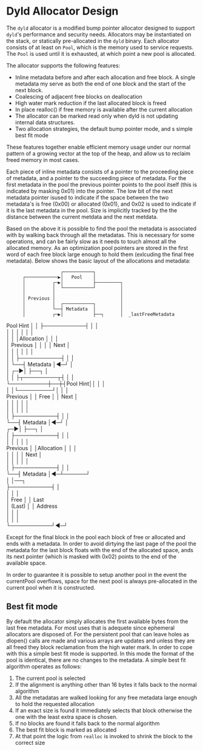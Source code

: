 # Dyld Allocator Design

The `dyld` allocator is a modified bump pointer allocator designed to support `dyld`'s performance and security needs. Allocators
may be instantiated on the stack, or statically pre-allocated in the `dyld` binary. Each allocator consists of at least on `Pool`,
which is the memory used to service requests. The `Pool` is used until it is exhausted, at which point a new pool is allocated.

The allocator supports the following features:

* Inline metadata before and after each allocation and free block. A single metadata my serve as both the end of one block and the
  start of the next block.
* Coalescing of adjacent free blocks on deallocation
* High water mark reduction if the last allocated block is freed
* In place realloc() if free memory is available after the current allocation
* The allocator can be marked read only when dyld is not updating internal data structures.
* Two allocation strategies, the default bump pointer mode, and s simple best fit mode

These features together enable efficient memory usage under our normal pattern of a growing vector at the top of the heap, and allow
us to reclaim freed memory in most cases.

<!--
-->

Each piece of inline metadata consists of a pointer to the proceeding piece of metadata, and a pointer to the succeeding piece of
metadata. For the first metadata in the pool the previous pointer points to the pool itself (this is indicated by masking 0x01)
into the pointer. The low bit of the next metadata pointer isused to indicate if the space between the two metadata's is free (0x00)
or allocated (0x01), and 0x02 is used to indicate if it is the last metadata in the pool. Size is implicitly tracked by the the
distance between the current metdata and the next metdata.

Based on the above it is possible to find the pool the metadata is associated with by walking back through all the metadatas. This
is necessary for some operations, and can be fairly slow as it needs to touch almost all the allocated memory. As an optimization
pool pointers are stored in the first word of each free block large enough to hold them (exlcuding the final free metadata). Below shows the basic layout of the allocations and metadata:

                        ┌───────────┐                              
          ┌────────────▶│   Pool    │                              
          │          ┌─▶│           ├─────────┐                    
          │          │  └───────────┘         │                    
          │          │                        │                    
          │ Previous │                        │                    
          │          │  ┌───────────┐         │                    
          │          └──┤ Metadata  │         │                    
          │          ┌─▶│           ├──┐      │  _lastFreeMetadata 
Pool Hint │          │  ├───────────┤  │      │                    
          │          │  │           │  │      │                    
          │          │  │Allocation │  │      │                    
          │ Previous │  │           │  │ Next │                    
          │          │  │           │  │      │                    
          │          │  ├───────────┤  │      │                    
          │          └──┤ Metadata  │◀─┘      │                    
          │          ┌─▶│           ├──┐      │                    
          │          │  ├┬─────────┬┤  │      │                    
          └──────────┼──┼┤Pool Hint││  │      │                    
                     │  │└─────────┘│  │      │                    
            Previous │  │   Free    │  │ Next │                    
                     │  │           │  │      │                    
                     │  │           │  │      │                    
                     │  ├───────────┤  │      │                    
                     └──┤ Metadata  │◀─┘      │                    
                     ┌─▶│           ├──┐      │                    
                     │  ├───────────┤  │      │                    
                     │  │           │  │      │                    
            Previous │  │Allocation │  │      │                    
                     │  │           │  │ Next │                    
                     │  │           │  │      │                    
                     │  ├───────────┤  │      │                    
                     └──┤ Metadata  │◀─┴──────┘                    
                        │           │──┐                           
                        ├───────────┤  │                           
                        │           │  │                           
                        │   Free    │  │   Last                    
                        │  (Last)   │  │  Address                  
                        │           │  │                           
                        │           │  │                           
                        └───────────┘◀─┘                           

Except for the final block in the pool each block of free or allocated and ends with a metadata. In order to avoid dirtying the
last page of the pool the metadata for the last block floats with the end of the allocated space, ands its next pointer (which is
masked with 0x02) points to the end of the available space.

In order to guarantee it is possible to setup another pool in the event the currentPool overflows, space for the next pool is
always pre-allocated in the current pool when it is constructed.

## Best fit mode

By default the allocator simply allocates the first available bytes from the last free metadata. For most uses that is adequete since ephemeral allocators are disposed of. For the persistent pool that can leave holes as dlopen() calls are made and various arrays are updates and unless they are all freed they block reclamation from the high water mark. In order to cope with this a simple best fit mode is supported. In this mode the format of the pool is identical, there are no changes to the metadata. A simple best fit algorithm operates as follows:

1. The current pool is selected
2. If the alignment is anything other than 16 bytes it falls back to the normal algorithm
3. All the metadatas are walked looking for any free metadata large enough to hold the requested allocation
4. If an exact size is found it immediately selects that block otherwise the one with the least extra space is chosen.
4. If no blocks are found it falls back to the normal algorithm
5. The best fit block is marked as allocated
6. At that point the logic from `realloc` is invoked to shrink the block to the correct size

